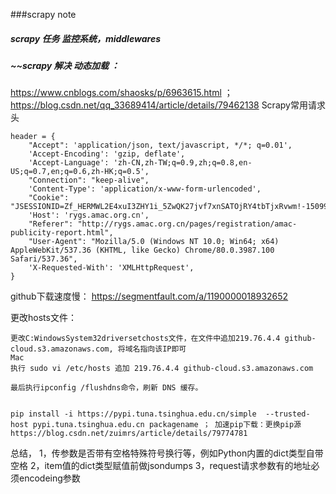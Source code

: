 ###scrapy note


##### scrapy 任务 监控系统，middlewares

    
##### ~~scrapy 解决 动态加载 ：
https://www.cnblogs.com/shaosks/p/6963615.html ；  https://blog.csdn.net/qq_33689414/article/details/79462138
Scrapy常用请求头

    header = {
        "Accept": 'application/json, text/javascript, */*; q=0.01',
        'Accept-Encoding': 'gzip, deflate',
        'Accept-Language': 'zh-CN,zh-TW;q=0.9,zh;q=0.8,en-US;q=0.7,en;q=0.6,zh-HK;q=0.5',
        "Connection": "keep-alive",
        'Content-Type': 'application/x-www-form-urlencoded',
        "Cookie": "JSESSIONID=Zf_HERMWL2E4xuI3ZHY1i_5ZwQK27jvf7xnSATOjRY4tbTjxRvwm!-1509902001",
        'Host': 'rygs.amac.org.cn',
        "Referer": "http://rygs.amac.org.cn/pages/registration/amac-publicity-report.html",
        "User-Agent": "Mozilla/5.0 (Windows NT 10.0; Win64; x64) AppleWebKit/537.36 (KHTML, like Gecko) Chrome/80.0.3987.100 Safari/537.36",
        'X-Requested-With': 'XMLHttpRequest',
    }


github下载速度慢： https://segmentfault.com/a/1190000018932652

更改hosts文件：

    更改C:WindowsSystem32driversetchosts文件，在文件中追加219.76.4.4 github-cloud.s3.amazonaws.com, 将域名指向该IP即可
    Mac
    执行 sudo vi /etc/hosts 追加 219.76.4.4 github-cloud.s3.amazonaws.com
    
    最后执行ipconfig /flushdns命令，刷新 DNS 缓存。

    
    pip install -i https://pypi.tuna.tsinghua.edu.cn/simple  --trusted-host pypi.tuna.tsinghua.edu.cn packagename ； 加速pip下载：更换pip源
    https://blog.csdn.net/zuimrs/article/details/79774781


总结，
1，传参数是否带有空格特殊符号换行等，例如Python内置的dict类型自带空格
2，item值的dict类型赋值前做jsondumps
3，request请求参数有的地址必须encodeing参数
